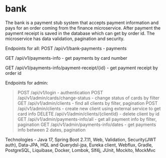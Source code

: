 # bank

The bank is a payment stub system that accepts payment information and pays for an order coming from the finance microservice.
After payment the payment receipt is saved in the database which can get by order id. The microservice has data validation, pagination and security.

Endpoints for all:
POST /api/v1/bank-payments - payments

GET /api/v1/payments-info - get payments by card number

GET /api/v1/payments-info/payment-receipt/{id} - get payment receipt by order id

Endpoints for admin:
> POST /api/v1/login - authentication
> POST /api/v1/admin/cards/change-status - change status of cards by filter
GET /api/v1/admin/clients - find all clients by filter, pagination
POST /api/v1/admin/clients - create new client using external service to get card info
DELETE /api/v1/admin/clients/{clientId} - delete client by id
GET /api/v1/admin/payments-info/all - get all payment info by filter, pagination
GET /api/v1/admin/payments-info/dates - get payments info between 2 dates, pagination

Technologies - Java 17, Spring Boot 2.7.11, Web, Validation, Security(JWT auth), Data-JPA, HQL and Querydsl-jpa, Eureka client, Webflux, Gradle, PostgreSQL, Liquibase, Docker, Lombok, Slf4j, JUnit, Mockito, MockMvc
